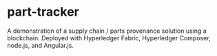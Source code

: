 # part-tracker
A demonstration of a supply chain / parts provenance solution using a blockchain.  Deployed with Hyperledger Fabric, Hyperledger Composer, node.js, and Angular.js.
